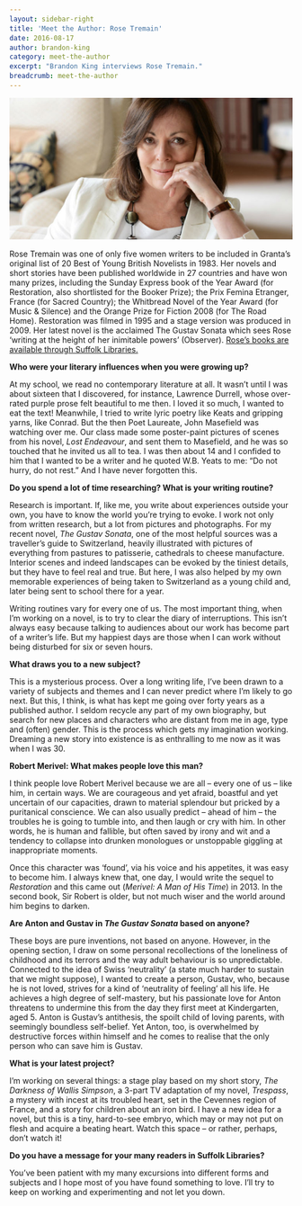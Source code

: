 ```yaml
---
layout: sidebar-right
title: 'Meet the Author: Rose Tremain'
date: 2016-08-17
author: brandon-king
category: meet-the-author
excerpt: "Brandon King interviews Rose Tremain."
breadcrumb: meet-the-author
---
```

![Rose Tremain](/images/featured/featured-rose-tremain.jpg)

Rose Tremain was one of only five women writers to be included in Granta’s original list of 20 Best of Young British Novelists in 1983. Her novels and short stories have been published worldwide in 27 countries and have won many prizes, including the Sunday Express book of the Year Award (for Restoration, also shortlisted for the Booker Prize); the Prix Femina Etranger, France (for Sacred Country); the Whitbread Novel of the Year Award (for Music & Silence) and the Orange Prize for Fiction 2008 (for The Road Home). Restoration was filmed in 1995 and a stage version was produced in 2009. Her latest novel is the acclaimed The Gustav Sonata which sees Rose ‘writing at the height of her inimitable powers’ (Observer). [Rose’s books are available through Suffolk Libraries.](https://suffolk.spydus.co.uk/cgi-bin/spydus.exe/ENQ/OPAC/BIBENQ/19571153?QRY=CAUBIB%3C%20IRN(3632)&QRYTEXT=Tremain%2C%20Rose)

**Who were your literary influences when you were growing up?**

At my school, we read no contemporary literature at all. It wasn’t until I was about sixteen that I discovered, for instance, Lawrence Durrell, whose over-rated purple prose felt beautiful to me then. I loved it so much, I wanted to eat the text! Meanwhile, I tried to write lyric poetry like Keats and gripping yarns, like Conrad. But the then Poet Laureate, John Masefield was watching over me. Our class made some poster-paint pictures of scenes from his novel, <cite>Lost Endeavour</cite>, and sent them to Masefield, and he was so touched that he invited us all to tea. I was then about 14 and I confided to him that I wanted to be a writer and he quoted W.B. Yeats to me: “Do not hurry, do not rest.” And I have never forgotten this.

**Do you spend a lot of time researching? What is your writing routine?**

Research is important. If, like me, you write about experiences outside your own, you have to know the world you’re trying to evoke. I work not only from written research, but a lot from pictures and photographs. For my recent novel, <cite>The Gustav Sonata</cite>, one of the most helpful sources was a traveller’s guide to Switzerland, heavily illustrated with pictures of everything from pastures to patisserie, cathedrals to cheese manufacture.  Interior scenes and indeed landscapes can be evoked by the tiniest details, but they have to feel real and true. But here, I was also helped by my own memorable experiences of being taken to Switzerland as a young child and, later being sent to school there for a year.

Writing routines vary for every one of us. The most important thing, when I’m working on a novel, is to try to clear the diary of interruptions. This isn’t always easy because talking to audiences about our work has become part of a writer’s life. But my happiest days are those when I can work without being disturbed for six or seven hours.

**What draws you to a new subject?**

This is a mysterious process. Over a long writing life, I’ve been drawn to a variety of subjects and themes and I can never predict where I’m likely to go next. But this, I think, is what has kept me going over forty years as a published author. I seldom recycle any part of my own biography, but search for new places and characters who are distant from me in age, type and (often) gender. This is the process which gets my imagination working. Dreaming a new story into existence is as enthralling to me now as it was when I was 30.

**Robert Merivel: What makes people love this man?**

I think people love Robert Merivel because we are all – every one of us – like him, in certain ways. We are courageous and yet afraid, boastful and yet uncertain of our capacities, drawn to material splendour but pricked by a puritanical conscience. We can also usually predict – ahead of him – the troubles he is going to tumble into, and then laugh or cry with him. In other words, he is human and fallible, but often saved by irony and wit and a tendency to collapse into drunken monologues or unstoppable giggling at inappropriate moments.

Once this character was ‘found’, via his voice and his appetites, it was easy to become him.  I always knew that, one day, I would write the sequel to <cite>Restoration</cite> and this came out (<cite>Merivel: A Man of His Time</cite>) in 2013. In the second book, Sir Robert is older, but not much wiser and the world around him begins to darken.  

**Are Anton and Gustav in <cite>The Gustav Sonata</cite> based on anyone?**

These boys are pure inventions, not based on anyone. However, in the opening section, I draw on some personal recollections of the loneliness of childhood and its terrors and the way adult behaviour is so unpredictable. Connected to the idea of Swiss ‘neutrality’ (a state much harder to sustain that we might suppose), I wanted to create a person, Gustav, who, because he is not loved, strives for a kind of ‘neutrality of feeling’ all his life. He achieves a high degree of self-mastery, but his passionate love for Anton threatens to undermine this from the day they first meet at Kindergarten, aged 5. Anton is Gustav’s antithesis, the spoilt child of loving parents, with seemingly boundless self-belief. Yet Anton, too, is overwhelmed by destructive forces within himself and he comes to realise that the only person who can save him is Gustav.

**What is your latest project?**

I’m working on several things: a stage play based on my short story, <cite>The Darkness of Wallis Simpson</cite>, a 3-part TV adaptation of my novel, <cite>Trespass</cite>, a mystery with incest at its troubled heart, set in the Cevennes region of France, and a story for children about an iron bird. I have a new idea for a novel, but this is a tiny, hard-to-see embryo, which may or may not put on flesh and acquire a beating heart. Watch this space – or rather, perhaps, don’t watch it!

**Do you have a message for your many readers in Suffolk Libraries?**

You’ve been patient with my many excursions into different forms and subjects and I hope most of you have found something to love. I’ll try to keep on working and experimenting and not let you down.
